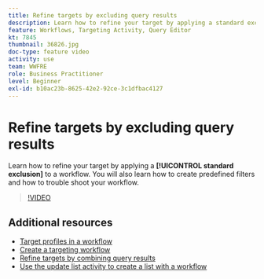 ```yaml
---
title: Refine targets by excluding query results
description: Learn how to refine your target by applying a standard exclusion to a workflow. You will also learn how to create predefined filters and how to trouble shoot your workflow.
feature: Workflows, Targeting Activity, Query Editor
kt: 7845
thumbnail: 36826.jpg
doc-type: feature video
activity: use
team: WWFRE
role: Business Practitioner
level: Beginner
exl-id: b10ac23b-8625-42e2-92ce-3c1dfbac4127
---
```

# Refine targets by excluding query results

Learn how to refine your target by applying a **[!UICONTROL standard exclusion]** to a workflow. You will also learn how to create predefined filters and how to trouble shoot your workflow.

>[!VIDEO](https://video.tv.adobe.com/v/36826?quality=12)

## Additional resources

* [Target profiles in a workflow](/help/profile-management/target-profiles-in-a-workflow.md)
* [Create a targeting workflow](/help/process-management/create-a-targeting-workflow.md)
* [Refine targets by combining query results](/help/process-management/refine-targets-by-combining-query-results.md)
* [Use the update list activity to create a list with a workflow](/help/process-management/use-the-update-list-activity.md)
